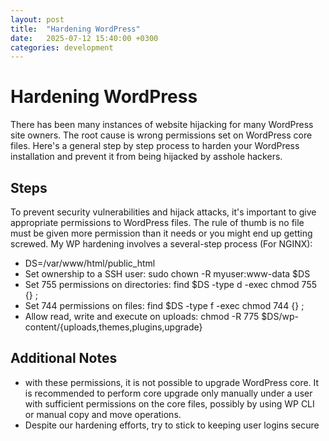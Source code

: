 ```yaml
---
layout: post
title:  "Hardening WordPress"
date:   2025-07-12 15:40:00 +0300
categories: development
---
```


# Hardening WordPress

There has been many instances of website hijacking for many WordPress site owners. The root cause is wrong permissions set on WordPress core files. Here's a general step by step process to harden your WordPress installation and prevent it from being hijacked by asshole hackers. 

## Steps 

To prevent security vulnerabilities and hijack attacks, it's important to give appropriate permissions to WordPress files. 
The rule of thumb is no file must be given more permission than it needs or you might end up getting screwed. 
My WP hardening involves a several-step process (For NGINX):

- DS=/var/www/html/public_html
- Set ownership to a SSH user: sudo chown -R myuser:www-data \$DS
- Set 755 permissions on directories: find \$DS -type d -exec chmod 755 {} \; 
- Set 744 permissions on files:  find \$DS -type f -exec chmod 744 {} \;
- Allow read, write and execute on uploads: chmod -R 775 \$DS/wp-content/{uploads,themes,plugins,upgrade}

## Additional Notes
-  with these permissions, it is not possible to upgrade WordPress core. It is recommended to perform core upgrade only manually 
under a user with sufficient permissions on the core files, possibly by using WP CLI or manual copy and move operations.
- Despite our hardening efforts, try to stick to keeping user logins secure 
